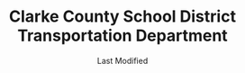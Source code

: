 ---
layout: location-page
date: Last Modified
description: "Local COVID-19 testing is available at Clarke County School District Transportation Department in Athens, Georgia, USA."
permalink: "locations/georgia/athens/clarke-county-school-district-transportation-department/"
tags:
  - locations
  - georgia
title: Clarke County School District Transportation Department
uniqueName: clarke-county-school-district-transportation-department
state: Georgia
stateAbbr: GA
hood: "Athens"
address: "165 Paradise Blvd"
city: "Athens"
zip: "30607"
zipsNearby: "30807 31024 31026 31033 31038 31045 30817 30819 31059 31061 31062 31064 30821 31085 31087 30824 30828 29840 29620 29621 29622 29623 29624 29625 29626 29628 29631 29632 29633 29634 29643 29655 29656 29658 29659 29665 29670 29675 29677 29672 29678 29679 29684 29689 29691 29693 29696 30004 30005 30009 30022 30023 30510 30619 30601 30602 30603 30604 30605 30606 30607 30608 30609 30612 30301 30302 30303 30304 30305 30306 30307 30308 30309 30310 30311 30312 30313 30314 30315 30316 30317 30318 30319 30321 30322 30324 30325 30326 30327 30328 30329 30332 30333 30334 30338 30340 30341 30342 30343 30345 30346 30348 30350 30353 30354 30355 30356 30357 30358 30359 30360 30361 30362 30363 30366 30368 30370 30371 30375 30377 30378 30380 30384 30385 30388 30392 30394 30396 30398 31106 31107 31119 31126 31131 31139 31141 31145 31146 31150 31156 31192 31193 31195 31196 39901 30011 30002 30511 30107 30620 30621 30622 30623 30516 30624 30517 30625 30515 30518 30519 30520 30169 30627 30521 30523 30021 30527 30528 30628 30629 30529 30530 30599 30288 30012 30013 30094 30531 30014 30015 30016 30630 30631 30028 30040 30041 30019 30533 30597 30633 30534 30030 30031 30032 30033 30034 30035 30036 30037 30535 30544 30634 30026 30029 30095 30096 30097 30098 30099 30538 30635 30294 30638 30216 30542 30297 30298 30639 30501 30503 30504 30506 30507 30543 30641 30017 30642 30643 30545 30645 30547 30548 30646 30647 30233 30549 30234 30018 30552 30553 30042 30043 30044 30045 30046 30049 30648 30047 30048 30038 30058 30248 30052 30554 30252 30253 30650 30055 30557 30558 30655 30656 30260 30287 30563 30564 30056 30565 30003 30010 30071 30091 30092 30093 30502 30566 30054 30567 30072 30070 30660 30074 30273 30075 30076 30077 30662 30663 30571 30079 30664 30665 30039 30078 30025 30666 30667 30671 30281 30083 30086 30087 30088 30024 30573 30575 30177 30576 30668 30577 30598 30084 30085 30580 30669 30673 30677 30678 30581 30680 30683 30073 30347 30376 30379 30386 30387 30389 30390 30399 30596 31120 31191 31197 31198 31199" 
mapUrl: "http://maps.apple.com/?q=Clarke+County+School+District+Transportation+Department&address=165+Paradise+Blvd,Athens,Georgia,30607"
locationType: Drive-thru
phone: "706-340-0996"
website: "https://dph.georgia.gov/locations/clarke-county-school-district-transportation-department"
onlineBooking: undefined
closed: undefined
closedUpdate: May 25th, 2020
notes: "By appointment only."
days: Weekdays
hours: 8:30AM-5PM
altDays: Saturdays
altHours: 9AM-Noon
ctaMessage: Learn more
ctaUrl: "https://dph.georgia.gov/locations/clarke-county-school-district-transportation-department"
---